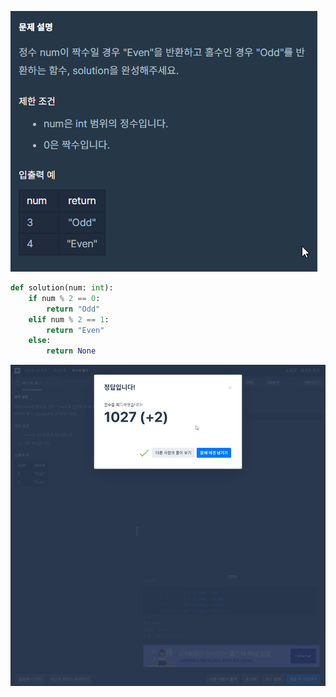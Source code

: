 ![img.png](../.images/1img.png)

```python
def solution(num: int):
    if num % 2 == 0:
        return "Odd"
    elif num % 2 == 1:
        return "Even"
    else:
        return None
```

![img_1.png](../.images/1img_1.png)
